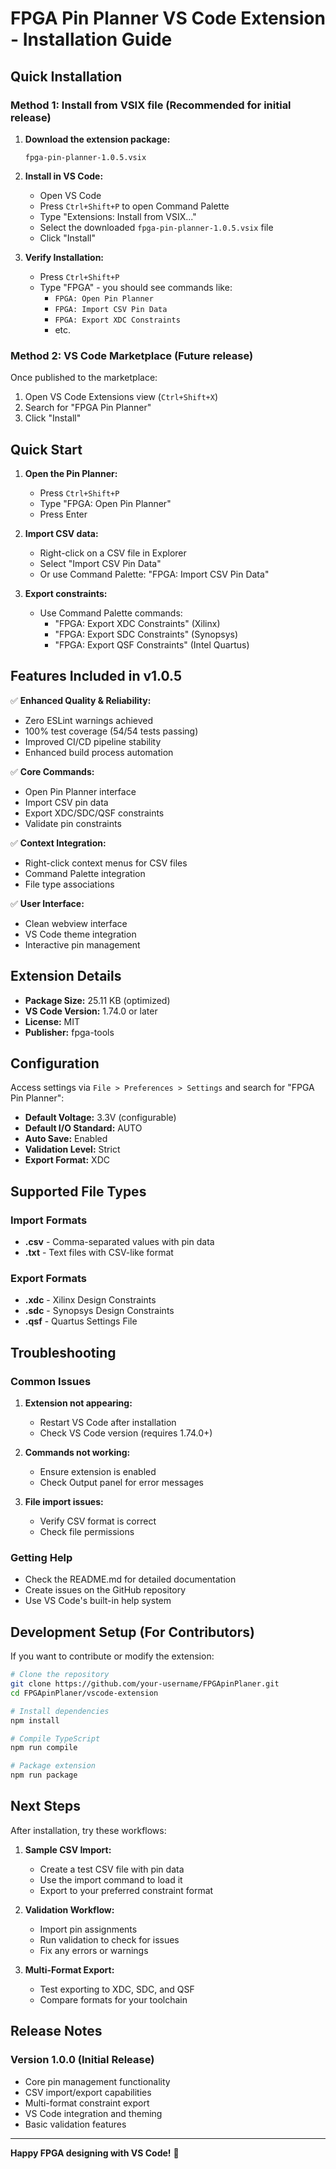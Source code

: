 # FPGA Pin Planner VS Code Extension - Installation Guide

## Quick Installation

### Method 1: Install from VSIX file (Recommended for initial release)

1. **Download the extension package:**
   ```
   fpga-pin-planner-1.0.5.vsix
   ```

2. **Install in VS Code:**
   - Open VS Code
   - Press `Ctrl+Shift+P` to open Command Palette
   - Type "Extensions: Install from VSIX..."
   - Select the downloaded `fpga-pin-planner-1.0.5.vsix` file
   - Click "Install"

3. **Verify Installation:**
   - Press `Ctrl+Shift+P`
   - Type "FPGA" - you should see commands like:
     - `FPGA: Open Pin Planner`
     - `FPGA: Import CSV Pin Data`
     - `FPGA: Export XDC Constraints`
     - etc.

### Method 2: VS Code Marketplace (Future release)

Once published to the marketplace:
1. Open VS Code Extensions view (`Ctrl+Shift+X`)
2. Search for "FPGA Pin Planner"
3. Click "Install"

## Quick Start

1. **Open the Pin Planner:**
   - Press `Ctrl+Shift+P`
   - Type "FPGA: Open Pin Planner"
   - Press Enter

2. **Import CSV data:**
   - Right-click on a CSV file in Explorer
   - Select "Import CSV Pin Data"
   - Or use Command Palette: "FPGA: Import CSV Pin Data"

3. **Export constraints:**
   - Use Command Palette commands:
     - "FPGA: Export XDC Constraints" (Xilinx)
     - "FPGA: Export SDC Constraints" (Synopsys) 
     - "FPGA: Export QSF Constraints" (Intel Quartus)

## Features Included in v1.0.5

✅ **Enhanced Quality & Reliability:**
- Zero ESLint warnings achieved
- 100% test coverage (54/54 tests passing)
- Improved CI/CD pipeline stability
- Enhanced build process automation

✅ **Core Commands:**
- Open Pin Planner interface
- Import CSV pin data
- Export XDC/SDC/QSF constraints
- Validate pin constraints

✅ **Context Integration:**
- Right-click context menus for CSV files
- Command Palette integration
- File type associations

✅ **User Interface:**
- Clean webview interface
- VS Code theme integration
- Interactive pin management

## Extension Details

- **Package Size:** 25.11 KB (optimized)
- **VS Code Version:** 1.74.0 or later
- **License:** MIT
- **Publisher:** fpga-tools

## Configuration

Access settings via `File > Preferences > Settings` and search for "FPGA Pin Planner":

- **Default Voltage:** 3.3V (configurable)
- **Default I/O Standard:** AUTO
- **Auto Save:** Enabled
- **Validation Level:** Strict
- **Export Format:** XDC

## Supported File Types

### Import Formats
- **.csv** - Comma-separated values with pin data
- **.txt** - Text files with CSV-like format

### Export Formats  
- **.xdc** - Xilinx Design Constraints
- **.sdc** - Synopsys Design Constraints
- **.qsf** - Quartus Settings File

## Troubleshooting

### Common Issues

1. **Extension not appearing:**
   - Restart VS Code after installation
   - Check VS Code version (requires 1.74.0+)

2. **Commands not working:**
   - Ensure extension is enabled
   - Check Output panel for error messages

3. **File import issues:**
   - Verify CSV format is correct
   - Check file permissions

### Getting Help

- Check the README.md for detailed documentation
- Create issues on the GitHub repository
- Use VS Code's built-in help system

## Development Setup (For Contributors)

If you want to contribute or modify the extension:

```bash
# Clone the repository
git clone https://github.com/your-username/FPGApinPlaner.git
cd FPGApinPlaner/vscode-extension

# Install dependencies
npm install

# Compile TypeScript
npm run compile

# Package extension
npm run package
```

## Next Steps

After installation, try these workflows:

1. **Sample CSV Import:**
   - Create a test CSV file with pin data
   - Use the import command to load it
   - Export to your preferred constraint format

2. **Validation Workflow:**
   - Import pin assignments
   - Run validation to check for issues
   - Fix any errors or warnings

3. **Multi-Format Export:**
   - Test exporting to XDC, SDC, and QSF
   - Compare formats for your toolchain

## Release Notes

### Version 1.0.0 (Initial Release)
- Core pin management functionality
- CSV import/export capabilities
- Multi-format constraint export
- VS Code integration and theming
- Basic validation features

---

**Happy FPGA designing with VS Code!** 🚀
